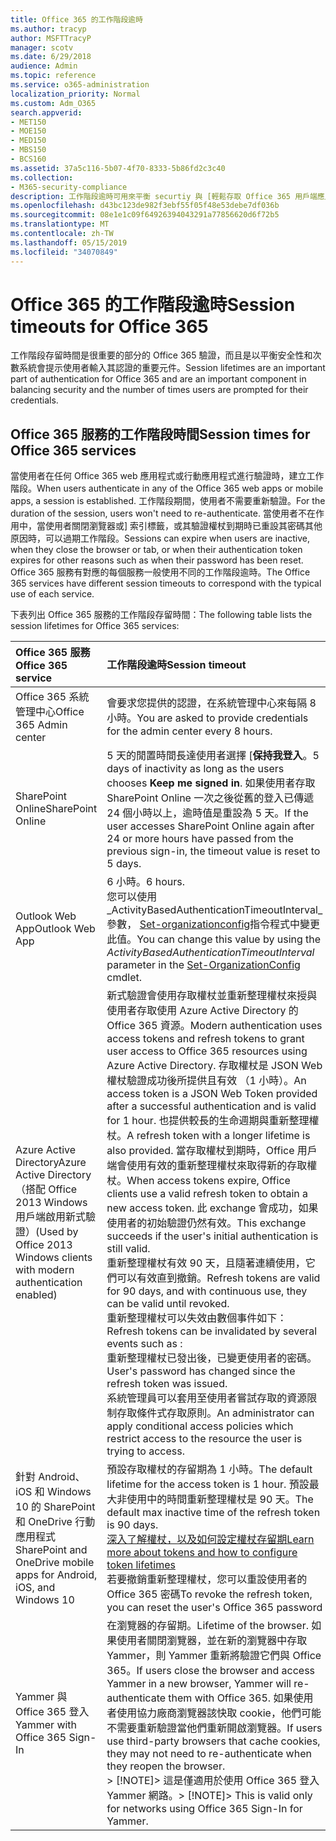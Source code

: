 ```yaml
---
title: Office 365 的工作階段逾時
ms.author: tracyp
author: MSFTTracyP
manager: scotv
ms.date: 6/29/2018
audience: Admin
ms.topic: reference
ms.service: o365-administration
localization_priority: Normal
ms.custom: Adm_O365
search.appverid:
- MET150
- MOE150
- MED150
- MBS150
- BCS160
ms.assetid: 37a5c116-5b07-4f70-8333-5b86fd2c3c40
ms.collection:
- M365-security-compliance
description: 工作階段逾時可用來平衡 securtiy 與 [輕鬆存取 Office 365 用戶端應用程式中。
ms.openlocfilehash: d43bc123de982f3ebf55f05f48e53debe7df036b
ms.sourcegitcommit: 08e1e1c09f64926394043291a77856620d6f72b5
ms.translationtype: MT
ms.contentlocale: zh-TW
ms.lasthandoff: 05/15/2019
ms.locfileid: "34070849"
---
```

# <a name="session-timeouts-for-office-365"></a><span data-ttu-id="c03d4-103">Office 365 的工作階段逾時</span><span class="sxs-lookup"><span data-stu-id="c03d4-103">Session timeouts for Office 365</span></span>

<span data-ttu-id="c03d4-104">工作階段存留時間是很重要的部分的 Office 365 驗證，而且是以平衡安全性和次數系統會提示使用者輸入其認證的重要元件。</span><span class="sxs-lookup"><span data-stu-id="c03d4-104">Session lifetimes are an important part of authentication for Office 365 and are an important component in balancing security and the number of times users are prompted for their credentials.</span></span>
  
## <a name="session-times-for-office-365-services"></a><span data-ttu-id="c03d4-105">Office 365 服務的工作階段時間</span><span class="sxs-lookup"><span data-stu-id="c03d4-105">Session times for Office 365 services</span></span>

<span data-ttu-id="c03d4-106">當使用者在任何 Office 365 web 應用程式或行動應用程式進行驗證時，建立工作階段。</span><span class="sxs-lookup"><span data-stu-id="c03d4-106">When users authenticate in any of the Office 365 web apps or mobile apps, a session is established.</span></span> <span data-ttu-id="c03d4-107">工作階段期間，使用者不需要重新驗證。</span><span class="sxs-lookup"><span data-stu-id="c03d4-107">For the duration of the session, users won't need to re-authenticate.</span></span> <span data-ttu-id="c03d4-108">當使用者不在作用中，當使用者關閉瀏覽器或] 索引標籤，或其驗證權杖到期時已重設其密碼其他原因時，可以過期工作階段。</span><span class="sxs-lookup"><span data-stu-id="c03d4-108">Sessions can expire when users are inactive, when they close the browser or tab, or when their authentication token expires for other reasons such as when their password has been reset.</span></span> <span data-ttu-id="c03d4-109">Office 365 服務有對應的每個服務一般使用不同的工作階段逾時。</span><span class="sxs-lookup"><span data-stu-id="c03d4-109">The Office 365 services have different session timeouts to correspond with the typical use of each service.</span></span>
  
<span data-ttu-id="c03d4-110">下表列出 Office 365 服務的工作階段存留時間：</span><span class="sxs-lookup"><span data-stu-id="c03d4-110">The following table lists the session lifetimes for Office 365 services:</span></span>
  
|<span data-ttu-id="c03d4-111">**Office 365 服務**</span><span class="sxs-lookup"><span data-stu-id="c03d4-111">**Office 365 service**</span></span>|<span data-ttu-id="c03d4-112">**工作階段逾時**</span><span class="sxs-lookup"><span data-stu-id="c03d4-112">**Session timeout**</span></span>|
|:-----|:-----|
|<span data-ttu-id="c03d4-113">Office 365 系統管理中心</span><span class="sxs-lookup"><span data-stu-id="c03d4-113">Office 365 Admin center</span></span>  <br/> |<span data-ttu-id="c03d4-114">會要求您提供的認證，在系統管理中心來每隔 8 小時。</span><span class="sxs-lookup"><span data-stu-id="c03d4-114">You are asked to provide credentials for the admin center every 8 hours.</span></span>  <br/> |
|<span data-ttu-id="c03d4-115">SharePoint Online</span><span class="sxs-lookup"><span data-stu-id="c03d4-115">SharePoint Online</span></span>  <br/> |<span data-ttu-id="c03d4-116">5 天的閒置時間長達使用者選擇 [**保持我登入**。</span><span class="sxs-lookup"><span data-stu-id="c03d4-116">5 days of inactivity as long as the users chooses **Keep me signed in**.</span></span> <span data-ttu-id="c03d4-117">如果使用者存取 SharePoint Online 一次之後從舊的登入已傳遞 24 個小時以上，逾時值是重設為 5 天。</span><span class="sxs-lookup"><span data-stu-id="c03d4-117">If the user accesses SharePoint Online again after 24 or more hours have passed from the previous sign-in, the timeout value is reset to 5 days.</span></span>  <br/> |
|<span data-ttu-id="c03d4-118">Outlook Web App</span><span class="sxs-lookup"><span data-stu-id="c03d4-118">Outlook Web App</span></span>  <br/> |<span data-ttu-id="c03d4-119">6 小時。</span><span class="sxs-lookup"><span data-stu-id="c03d4-119">6 hours.</span></span>  <br/> <span data-ttu-id="c03d4-120">您可以使用_ActivityBasedAuthenticationTimeoutInterval_參數， [Set-organizationconfig](https://go.microsoft.com/fwlink/p/?LinkId=615378)指令程式中變更此值。</span><span class="sxs-lookup"><span data-stu-id="c03d4-120">You can change this value by using the  _ActivityBasedAuthenticationTimeoutInterval_ parameter in the [Set-OrganizationConfig](https://go.microsoft.com/fwlink/p/?LinkId=615378) cmdlet.</span></span>  <br/> |
|<span data-ttu-id="c03d4-121">Azure Active Directory</span><span class="sxs-lookup"><span data-stu-id="c03d4-121">Azure Active Directory</span></span>  <br/> <span data-ttu-id="c03d4-122">（搭配 Office 2013 Windows 用戶端啟用新式驗證）</span><span class="sxs-lookup"><span data-stu-id="c03d4-122">(Used by Office 2013 Windows clients with modern authentication enabled)</span></span>  <br/> | <span data-ttu-id="c03d4-123">新式驗證會使用存取權杖並重新整理權杖來授與使用者存取使用 Azure Active Directory 的 Office 365 資源。</span><span class="sxs-lookup"><span data-stu-id="c03d4-123">Modern authentication uses access tokens and refresh tokens to grant user access to Office 365 resources using Azure Active Directory.</span></span> <span data-ttu-id="c03d4-124">存取權杖是 JSON Web 權杖驗證成功後所提供且有效 （1 小時）。</span><span class="sxs-lookup"><span data-stu-id="c03d4-124">An access token is a JSON Web Token provided after a successful authentication and is valid for 1 hour.</span></span> <span data-ttu-id="c03d4-125">也提供較長的生命週期與重新整理權杖。</span><span class="sxs-lookup"><span data-stu-id="c03d4-125">A refresh token with a longer lifetime is also provided.</span></span> <span data-ttu-id="c03d4-126">當存取權杖到期時，Office 用戶端會使用有效的重新整理權杖來取得新的存取權杖。</span><span class="sxs-lookup"><span data-stu-id="c03d4-126">When access tokens expire, Office clients use a valid refresh token to obtain a new access token.</span></span> <span data-ttu-id="c03d4-127">此 exchange 會成功，如果使用者的初始驗證仍然有效。</span><span class="sxs-lookup"><span data-stu-id="c03d4-127">This exchange succeeds if the user's initial authentication is still valid.</span></span>  <br/>  <span data-ttu-id="c03d4-128">重新整理權杖有效 90 天，且隨著連續使用，它們可以有效直到撤銷。</span><span class="sxs-lookup"><span data-stu-id="c03d4-128">Refresh tokens are valid for 90 days, and with continuous use, they can be valid until revoked.</span></span>  <br/>  <span data-ttu-id="c03d4-129">重新整理權杖可以失效由數個事件如下：</span><span class="sxs-lookup"><span data-stu-id="c03d4-129">Refresh tokens can be invalidated by several events such as :</span></span>  <br/>  <span data-ttu-id="c03d4-130">重新整理權杖已發出後，已變更使用者的密碼。</span><span class="sxs-lookup"><span data-stu-id="c03d4-130">User's password has changed since the refresh token was issued.</span></span>  <br/>  <span data-ttu-id="c03d4-131">系統管理員可以套用至使用者嘗試存取的資源限制存取條件式存取原則。</span><span class="sxs-lookup"><span data-stu-id="c03d4-131">An administrator can apply conditional access policies which restrict access to the resource the user is trying to access.</span></span>  <br/> |
|<span data-ttu-id="c03d4-132">針對 Android、 iOS 和 Windows 10 的 SharePoint 和 OneDrive 行動應用程式</span><span class="sxs-lookup"><span data-stu-id="c03d4-132">SharePoint and OneDrive mobile apps for Android, iOS, and Windows 10</span></span>  <br/> |<span data-ttu-id="c03d4-133">預設存取權杖的存留期為 1 小時。</span><span class="sxs-lookup"><span data-stu-id="c03d4-133">The default lifetime for the access token is 1 hour.</span></span> <span data-ttu-id="c03d4-134">預設最大非使用中的時間重新整理權杖是 90 天。</span><span class="sxs-lookup"><span data-stu-id="c03d4-134">The default max inactive time of the refresh token is 90 days.</span></span>  <br/> [<span data-ttu-id="c03d4-135">深入了解權杖，以及如何設定權杖存留期</span><span class="sxs-lookup"><span data-stu-id="c03d4-135">Learn more about tokens and how to configure token lifetimes</span></span>](https://docs.microsoft.com/en-us/azure/active-directory/active-directory-configurable-token-lifetimes) <br/> <span data-ttu-id="c03d4-136">若要撤銷重新整理權杖，您可以重設使用者的 Office 365 密碼</span><span class="sxs-lookup"><span data-stu-id="c03d4-136">To revoke the refresh token, you can reset the user's Office 365 password</span></span>  <br/> |
|<span data-ttu-id="c03d4-137">Yammer 與 Office 365 登入</span><span class="sxs-lookup"><span data-stu-id="c03d4-137">Yammer with Office 365 Sign-In</span></span>  <br/> |<span data-ttu-id="c03d4-138">在瀏覽器的存留期。</span><span class="sxs-lookup"><span data-stu-id="c03d4-138">Lifetime of the browser.</span></span> <span data-ttu-id="c03d4-139">如果使用者關閉瀏覽器，並在新的瀏覽器中存取 Yammer，則 Yammer 重新將驗證它們與 Office 365。</span><span class="sxs-lookup"><span data-stu-id="c03d4-139">If users close the browser and access Yammer in a new browser, Yammer will re-authenticate them with Office 365.</span></span> <span data-ttu-id="c03d4-140">如果使用者使用協力廠商瀏覽器該快取 cookie，他們可能不需要重新驗證當他們重新開啟瀏覽器。</span><span class="sxs-lookup"><span data-stu-id="c03d4-140">If users use third-party browsers that cache cookies, they may not need to re-authenticate when they reopen the browser.</span></span>  <br/> <span data-ttu-id="c03d4-141">> [!NOTE]> 這是僅適用於使用 Office 365 登入 Yammer 網路。</span><span class="sxs-lookup"><span data-stu-id="c03d4-141">> [!NOTE]> This is valid only for networks using Office 365 Sign-In for Yammer.</span></span>           |
   


